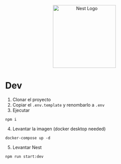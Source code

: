 <p align="center">
  <a href="http://nestjs.com/" target="blank"><img src="https://nestjs.com/img/logo-small.svg" width="200" alt="Nest Logo" /></a>
</p>

# Dev

1. Clonar el proyecto
2. Copiar el `.env.template` y renombarlo a `.env`
3. Ejecutar

```
npm i
```

4. Levantar la imagen (docker desktop needed)

```
docker-compose up -d
```

5. Levantar Nest

```
npm run start:dev
```
